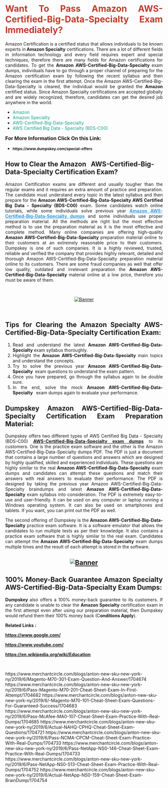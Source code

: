 <h1 style="text-align: justify;"><span style="color:#c0392b;"><strong>Want To Pass Amazon AWS-Certified-Big-Data-Specialty Exam Immediately?</strong></span></h1>

<p style="text-align: justify;">Amazon Certification is a certified status that allows individuals to be known experts in<strong> Amazon Specialty</strong> certifications. There are a lot of different fields in information technology and every field requires expert and special techniques, therefore there are many fields for Amazon certifications for candidates. To get the <strong>Amazon AWS-Certified-Big-Data-Specialty </strong>exam dumps, individuals have to go through a proper channel of preparing for the Amazon certification exam by following the recent syllabus and then clearing the exam in the first attempt. Once the Amazon AWS-Certified-Big-Data-Specialty is cleared, the individual would be granted the <strong>Amazon</strong> certified status. Since Amazon Specialty certifications are accepted globally and are widely recognized, therefore, candidates can get the desired job anywhere in the world.</p>

<ul>
	<li style="text-align: justify;"><span style="color:#16a085;">Amazon</span></li>
	<li style="text-align: justify;"><span style="color:#16a085;">Amazon Specialty  </span></li>
	<li style="text-align: justify;"><span style="color:#16a085;">AWS-Certified-Big-Data-Specialty</span></li>
	<li style="text-align: justify;"><span style="color:#16a085;">AWS Certified Big Data - Specialty (BDS-C00)</span></li>
</ul>

<p style="text-align: justify;"><span style="font-size:16px;"><strong>For More Information Click On this Link:</strong></span></p>

<ul>
	<li style="text-align: justify;"><span style="font-size:12px;"><strong>https://www.dumpskey.com/special-offers</strong></span></li>
</ul>

<h2><strong>How to Clear the Amazon   AWS-Certified-Big-Data-Specialty Certification Exam?</strong></h2>

<p style="text-align: justify;">Amazon Certification exams are different and usually tougher than the regular exams and it requires an extra amount of practice and preparation. The candidate must understand every topic in the latest syllabus and then prepare for the <strong>Amazon AWS-Certified-Big-Data-Specialty AWS Certified Big Data - Specialty (BDS-C00)</strong> exam. Some candidates watch online tutorials, while some individuals solve previous year <a href="https://www.dumpskey.com/amazon/aws-bigdata-specialty-braindumps"><span style="color:#3498db;"><u><strong>Amazon AWS-Certified-Big-Data-Specialty dumps</strong></u></span></a> and some individuals use proper preparation material. All the methods are right but the most effective method is to use the preparation material as it is the most effective and complete method. Many online companies are offering high-quality <strong>Amazon AWS-Certified-Big-Data-Specialty </strong>preparation material online to their customers at an extremely reasonable price to their customers. Dumpskey is one of such companies. It is a highly reviewed, trusted, reliable and verified the company that provides highly relevant, detailed and thorough Amazon AWS-Certified-Big-Data-Specialty preparation material online to its customers. There are some fraud companies as well that offer low quality, outdated and irrelevant preparation the <strong>Amazon AWS-Certified-Big-Data-Specialty </strong>material online at a low price, therefore you must be aware of them.</p>

<p style="text-align: justify;"> </p>

<p style="text-align: center;"><a href="https://www.dumpskey.com/amazon/aws-bigdata-specialty-braindumps"><img src="http://soperdoper.com/search_portal/uploads/general_banners/1562740316_Untitled_Linked_Comp_01.gif" alt="Banner"/></a></p>

<p style="text-align: center;"> </p>

<h2 style="text-align: justify;"><strong>Tips for Clearing the Amazon Specialty AWS-Certified-Big-Data-Specialty Certification Exam:</strong></h2>

<ol>
	<li style="text-align: justify;">Read and understand the latest <strong>Amazon AWS-Certified-Big-Data-Specialty </strong>exam syllabus thoroughly.</li>
	<li style="text-align: justify;">Highlight the<strong> Amazon AWS-Certified-Big-Data-Specialty </strong>main topics and understand the concepts.</li>
	<li style="text-align: justify;">Try to solve the previous year <strong>Amazon AWS-Certified-Big-Data-Specialty </strong> exam questions to understand the exam pattern.</li>
	<li style="text-align: justify;">Once you have prepared, go through the syllabus again to be double sure.</li>
	<li style="text-align: justify;">In the end, solve the mock <strong>Amazon AWS-Certified-Big-Data-Specialty  </strong> exam dumps again to evaluate your performance.</li>
</ol>

<h2 style="text-align: justify;"><strong>Dumpskey Amazon AWS-Certified-Big-Data-Specialty Certification Exam Preparation Material:</strong></h2>

<p style="text-align: justify;">Dumpskey offers two different types of AWS Certified Big Data - Specialty (BDS-C00) <strong><a href="https://www.dumpskey.com/amazon/aws-bigdata-specialty-braindumps">AWS-Certified-Big-Data-Specialty exam dumps</a></strong> to its customers. One is the practice exam software and the other is the Amazon AWS-Certified-Big-Data-Specialty dumps PDF. The PDF is just a document that contains a large number of questions and answers which are designed by highly qualified, skilled and experienced individuals. These questions are highly similar to the real <strong>Amazon AWS-Certified-Big-Data-Specialty</strong> exam dumps and candidates can attempt these questions and match their answers with real answers to evaluate their performance. The PDF is designed by taking the previous year Amazon AWS-Certified-Big-Data-Specialty braindumps and latest <strong>Amazon AWS-Certified-Big-Data-Specialty </strong>exam syllabus into consideration. The PDF is extremely easy-to-use and user-friendly. It can be used on any computer or laptop running a Windows operating system. It can also be used on smartphones and tablets. If you want, you can print out the PDF as well.</p>

<p style="text-align: justify;">The second offering of Dumpskey is the<strong> Amazon AWS-Certified-Big-Data-Specialty</strong> practice exam software. It is a software emulator that allows the candidates to run multiple tests as per their knowledge. It also contains a practice exam software that is highly similar to the real exam. Candidates can attempt the<strong> Amazon AWS-Certified-Big-Data-Specialty</strong> exam dumps multiple times and the result of each attempt is stored in the software.</p>

<h2 style="text-align: center;"><a href="https://www.dumpskey.com/amazon/aws-bigdata-specialty-braindumps"><img src="http://soperdoper.com/search_portal/uploads/general_banners/1562743625_8ppZk49y_HM0oke96j0cic4OdOo.jpg" alt="Banner"/></a></h2>

<h2 style="text-align: justify;"><strong>100% Money-Back Guarantee Amazon Specialty AWS-Certified-Big-Data-Specialty Exam Dumps:</strong></h2>

<p style="text-align: justify;"><strong>Dumpskey </strong>also offers a 100% money-back guarantee to its customers. If any candidate is unable to clear the <strong>Amazon Specialty </strong>certification exam in the first attempt even after using our preparation material, then Dumpskey would refund them their 100% money back (C<strong>onditions Apply</strong>).</p>

<p style="text-align: justify;"><strong>Related Links :</strong></p>

<p><a href="https://www.google.com/" rel="noopener noreferrer" target="_blank"><strong>https://www.google.com/</strong></a></p>

<p><a href="https://www.youtube.com/" rel="noopener noreferrer" target="_blank"><strong>https://www.youtube.com/</strong></a></p>

<p><a href="https://en.wikipedia.org/wiki/Education" rel="noopener noreferrer" target="_blank"><strong>https://en.wikipedia.org/wiki/Education</strong></a></p>

<p> </p>
https://www.merchantcircle.com/blogs/anton-new-sku-new-york-ny/2019/6/Magento-M70-301-Exam-Question-And-Answer/1704674
https://www.merchantcircle.com/blogs/anton-new-sku-new-york-ny/2019/6/Pass-Magento-M70-201-Cheat-Sheet-Exam-In-First-Attempt/1704682
https://www.merchantcircle.com/blogs/anton-new-sku-new-york-ny/2019/6/-Magento-M70-101-Cheat-Sheet-Exam-Questions-For-Guaranteed-Success/1704683
https://www.merchantcircle.com/blogs/anton-new-sku-new-york-ny/2019/6/Pass-McAfee-MA0-107-Cheat-Sheet-Exam-Practice-With-Real-Dumps/1704685
https://www.merchantcircle.com/blogs/anton-new-sku-new-york-ny/2019/6/Actual-NAHQ-CPHQ-Cheat-Sheet-Exam-Questions/1704721
https://www.merchantcircle.com/blogs/anton-new-sku-new-york-ny/2019/6/Pass-NCMA-CPCM-Cheat-Sheet-Exam-Practice-With-Real-Dumps/1704733
https://www.merchantcircle.com/blogs/anton-new-sku-new-york-ny/2019/6/Pass-NetApp-NS0-146-Cheat-Sheet-Exam-Practice-With-Real-Dumps/1704733
https://www.merchantcircle.com/blogs/anton-new-sku-new-york-ny/2019/6/Pass-NetApp-NS0-513-Cheat-Sheet-Exam-Practice-With-Real-Dumps/1704752
https://www.merchantcircle.com/blogs/anton-new-sku-new-york-ny/2019/6/Actual-NetApp-NS0-159-Cheat-Sheet-Exam-BrainDump/1704754
